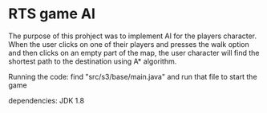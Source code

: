 # RTS game AI

The purpose of this prohject was to implement AI for the players character. When the user clicks on one of their players and presses the walk option and then clicks on an empty part of the map, the user character will find the shortest path to the destination using A* algorithm. 


Running the code: 
find "src/s3/base/main.java" and run that file to start the game 


dependencies: JDK 1.8

